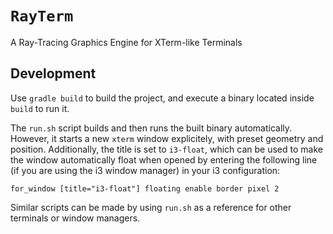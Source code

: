 # `RayTerm`

A Ray-Tracing Graphics Engine for XTerm-like Terminals

## Development

Use `gradle build` to build the project, and execute a binary located inside `build` to run it.

The `run.sh` script builds and then runs the built binary automatically. However, it starts a new `xterm` window explicitely, with preset geometry and position. Additionally, the title is set to `i3-float`, which can be used to make the window automatically float when opened by entering the following line (if you are using the i3 window manager) in your i3 configuration:

```
for_window [title="i3-float"] floating enable border pixel 2
```

Similar scripts can be made by using `run.sh` as a reference for other terminals or window managers.
